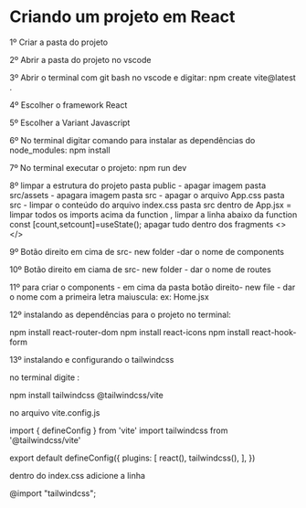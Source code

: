 # Criando um projeto em React

1º Criar a pasta do projeto

2º Abrir a pasta do projeto no vscode

3º Abrir o terminal com git bash no vscode e digitar: npm create vite@latest .

4º Escolher o framework React

5º Escolher a Variant Javascript

6º No terminal digitar comando para instalar as dependências do node_modules: npm install 

7º No terminal executar o projeto: npm run dev

8º limpar a estrutura do projeto
   pasta public - apagar imagem
   pasta src/assets - apagara imagem
   pasta src - apagar o arquivo App.css
   pasta src - limpar o conteúdo do arquivo index.css
   pasta src  dentro de App.jsx = limpar todos os imports acima da function , limpar a linha abaixo da function const [count,setcount]=useState();
   apagar tudo dentro dos fragments <></>

9º  Botão direito em cima de src- new folder -dar o nome de components

10º Botão direito em ciama de src- new folder - dar o nome de routes

11º  para criar o components - em cima da pasta botão direito- new file - dar o nome com a primeira letra maiuscula: ex: Home.jsx

12º instalando as dependências para o projeto no terminal:

npm install react-router-dom
npm install react-icons
npm install react-hook-form


13º instalando e configurando o tailwindcss 

no terminal digite :

npm install tailwindcss @tailwindcss/vite


no arquivo vite.config.js

import { defineConfig } from 'vite'
import tailwindcss from '@tailwindcss/vite'

export default defineConfig({
  plugins: [
    react(),
    tailwindcss(),
  ],
})

dentro do index.css  adicione a linha

@import "tailwindcss";